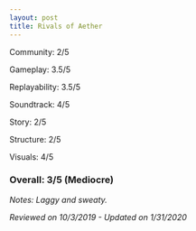 ```yaml
---
layout: post
title: Rivals of Aether
---
```


Community: 2/5

Gameplay: 3.5/5

Replayability: 3.5/5

Soundtrack: 4/5

Story: 2/5

Structure: 2/5

Visuals: 4/5

### Overall: 3/5 (Mediocre)

*Notes: Laggy and sweaty.*

*Reviewed on 10/3/2019 - Updated on 1/31/2020*

